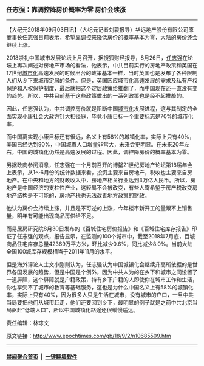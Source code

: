 ### 任志强：靠调控降房价概率为零 房价会续涨
------------------------

<p>【大纪元2018年09月03日讯】（大纪元记者刘毅报导）华远地产股份有限公司原董事长<a href="http://www.epochtimes.com/gb/tag/%E4%BB%BB%E5%BF%97%E5%BC%BA.html">任志强</a>日前表示，希望靠调控来降低房价的概率基本为零，大陆的房价还会继续上涨。</p>
<p>2018崇礼中国城市发展论坛上月召开，据搜狐财经报导，8月26日，<a href="http://www.epochtimes.com/gb/tag/%E4%BB%BB%E5%BF%97%E5%BC%BA.html">任志强</a>在论坛上再次阐述对房地产市场的看法，他表示，中共目前实行的房地产政策和英国在17世纪<a href="http://www.epochtimes.com/gb/tag/%E5%9F%8E%E5%B8%82%E5%8C%96.html">城市化</a>高速发展的时候出台的政策基本一样，当时英国也是发布了各种限制人们从乡下来城市定居的条件。但是，英国因应城市化高速发展的需求及私有产权保护和人权保护制度，最后就把这个定居政策给推翻了，而中国现在还一直没有变的趋势。所以，中共目前基于这些政策做出的一系列政策也是经不起推敲的。</p>
<p>因此，任志强认为，中共调控房价就是阻断中国<a href="http://www.epochtimes.com/gb/tag/%E5%9F%8E%E5%B8%82%E5%8C%96.html">城市化</a>发展进程，这与其制定的全面实现小康社会大政方针大相径庭，毕竟小康目标一个重要标志是70%的城市化率。</p>
<p>而中国离实现小康目标还有很远，名义上有58%的城镇化率，实际上只有40%，美国已经达到90%，中国城市人口增量非常大，未来会更明显。在未来20年左右，中国的城镇化仍然是高速发展的过程。因此，调控降房价的概率基本为零。</p>
<p>另据政商参阅消息，任志强在一个月前召开的博鳌21世纪房地产论坛第18届年会上表示，从1～6月份的统计数据来看，投资主要来自房地产，税收也主要来自房地产。在中央和地方的财政收入中，房地产相关行业达到3万亿人民币。所以，房地产是中国经济的支柱性产业，这轻易不会被改变，有些人寄希望于房产税改变房地产结构是不可能的，房地产税也无法改善地方政策的财政。</p>
<p>他认为房价会持续上涨，并且是不可逆的上涨，今年楼市新开工的量跟不上销售量，明年有可能出现商品房供给不足。</p>
<p>而易居房研究院8月30日发布的《百城住宅房价报告》和《百城住宅库存报告》印证了任志强的观点，报告显示，在监测的100个城市中，截至2018年7月底，百城商品住宅库存总量42369万平方米，环比减少0.6%，同比减少8.0%。当前大陆全国100城库存规模相当于2011年11月的水平。</p>
<p>但是海外评论人士文小刚则认为，任志强认为中国城镇化会继续升高所依据的是世界各国发展的趋势，但是中国是个例外，因为中共人为的在乡下和城市之间设置了一道屏障，这个屏障就是户籍政策，持有乡下户籍的人即使你在城市工作和生活，你也享受不了城市的教育等基础服务，这也是为什么中国名义上有58%的城镇化率，实际上只有40%，因为很多人只是生活在城市，没有城市的户口，一旦中共当局要把他们从城市赶走，他们还要回到乡下，最明显的例子就是之前中共北京当局驱赶“低端人口”，所以中国城镇化路途还很缓慢遥远。</p>
<p>责任编辑：林琮文</p>

原文链接：http://www.epochtimes.com/gb/18/9/2/n10685509.htm


------------------------
#### [禁闻聚合首页](https://github.com/gfw-breaker/banned-news/blob/master/README.md) &nbsp;|&nbsp;  [一键翻墙软件](https://github.com/gfw-breaker/nogfw/blob/master/README.md)